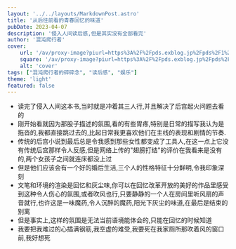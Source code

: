 ```yaml
---
layout: '../../layouts/MarkdownPost.astro'
title: '从后往前看的青春回忆的味道'
pubDate: 2023-04-07
description: '侵入人间读后感,但是其实没有全部看完'
author: '混沌爬行者'
cover:
    url: '/av/proxy-image?piurl=https%3A%2F%2Fpds.exblog.jp%2Fpds%2F1%2F201906%2F15%2F78%2Fe0116578_10594483.jpg&sp=1681659925Tedc176a0e9066bac6732cab240405300607888b0939e09b8be57625342191caa'
    square: '/av/proxy-image?piurl=https%3A%2F%2Fpds.exblog.jp%2Fpds%2F1%2F201906%2F15%2F78%2Fe0116578_10594483.jpg&sp=1681659925Tedc176a0e9066bac6732cab240405300607888b0939e09b8be57625342191caa'
    alt: 'cover'
tags: ["混沌爬行者的碎碎念", "读后感", "娱乐"]
theme: 'light'
featured: false
---
```


- 读完了侵入人间这本书,当时就是冲着其三人行,并且解决了后宫起火问题去看的
- 刚开始看就因为那股子描述的氛围,看的有些胃疼,特别是日常的描写我认为是拖沓的,我都直接跳过去的,比起日常我更喜欢他们在主线的表现和剧情的节奏.
- 传统的后宫小说到最后总是令我感到那些女性都变成了工具人,在这一点上它没有传统后宫那样令人反感,但是网络上传的"翅膀打结"的评价在我看来是没有的,两个女孩子之间就连床都没上过
- 但是他们应该会有一个好的婚后生活,三个人的性格特征十分鲜明,令我印象深刻
- 文笔和环境的渲染是回忆和灰尘味,你可以在回忆改革开放的美好的作品里感受到这种令人伤心的氛围,或者吹风也行,只要静静的一个人在房间里听风扇的声音就行,也许这是一味魔药,令人沉醉的魔药,阳光下灰尘的味道,在最后是结束的别离
- 但是事实上,这样的氛围是无法当前语境能体会的,只能在回忆的时候知道
- 我要把我难过的心插满钢筋,我空虚的难受,我要死在我家厕所那吹着风的窗口前,我好想死